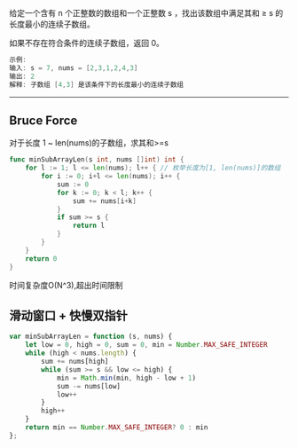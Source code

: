 给定一个含有 n 个正整数的数组和一个正整数 s ，找出该数组中满足其和 ≥ s 的长度最小的连续子数组。

如果不存在符合条件的连续子数组，返回 0。

```cpp
示例: 
输入: s = 7, nums = [2,3,1,2,4,3]
输出: 2
解释: 子数组 [4,3] 是该条件下的长度最小的连续子数组
```

---

## Bruce Force

对于长度 1 ~ len(nums)的子数组，求其和>=s

```go
func minSubArrayLen(s int, nums []int) int {
	for l := 1; l <= len(nums); l++ { // 枚举长度为[1, len(nums)]的数组
		for i := 0; i+l <= len(nums); i++ {
			sum := 0
			for k := 0; k < l; k++ {
				sum += nums[i+k]
			}
			if sum >= s {
				return l
			}
		}
	}
	return 0
}
```

时间复杂度O(N^3),超出时间限制

## 滑动窗口 + 快慢双指针

```javascript
var minSubArrayLen = function (s, nums) {
    let low = 0, high = 0, sum = 0, min = Number.MAX_SAFE_INTEGER
    while (high < nums.length) {
        sum += nums[high]
        while (sum >= s && low <= high) {
            min = Math.min(min, high - low + 1)
            sum -= nums[low]
            low++
        }
        high++
    }
    return min == Number.MAX_SAFE_INTEGER? 0 : min
};
```



